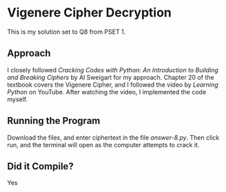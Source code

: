 # Vigenere Cipher Decryption

This is my solution set to Q8 from PSET 1.

## Approach

I closely followed _Cracking Codes with Python: An Introduction to Building and Breaking Ciphers_ by Al Sweigart for my approach. Chapter 20 of the textbook covers the Vigenere Cipher, and I followed the video by _Learning Python_ on YouTube. After watching the video, I implemented the code myself.

## Running the Program

Download the files, and enter ciphertext in the file _answer-8.py_. Then click run, and the terminal will open as the computer attempts to crack it.

## Did it Compile?

Yes

